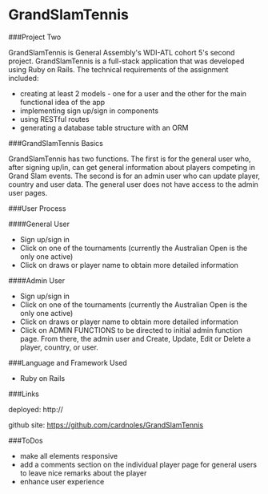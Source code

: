 # GrandSlamTennis

###Project Two

GrandSlamTennis is General Assembly's WDI-ATL cohort 5's second project. GrandSlamTennis is a full-stack application that was developed using Ruby on Rails.  The technical requirements of the assignment included:

* creating at least 2 models - one for a user and the other for the main functional idea of the app
* implementing sign up/sign in components
* using RESTful routes
* generating a database table structure with an ORM 



###GrandSlamTennis Basics

GrandSlamTennis has two functions.  The first is for the general user who, after signing up/in, can get general information about players competing in Grand Slam events.  The second is for an admin user who can update player, country and user data.  The general user does not have access to the admin user pages. 


###User Process

####General User
* Sign up/sign in
* Click on one of the tournaments (currently the Australian Open is the only one active)
* Click on draws or player name to obtain more detailed information

####Admin User
* Sign up/sign in
* Click on one of the tournaments (currently the Australian Open is the only one active)
* Click on draws or player name to obtain more detailed information
* Click on ADMIN FUNCTIONS to be directed to initial admin function page.  From there, the admin user and Create, Update, Edit or Delete a player, country, or user.



###Language and Framework Used

* Ruby on Rails



###Links

deployed: http://

github site: https://github.com/cardnoles/GrandSlamTennis

###ToDos

* make all elements responsive
* add a comments section on the individual player page for general users to leave nice remarks about the player
* enhance user experience

